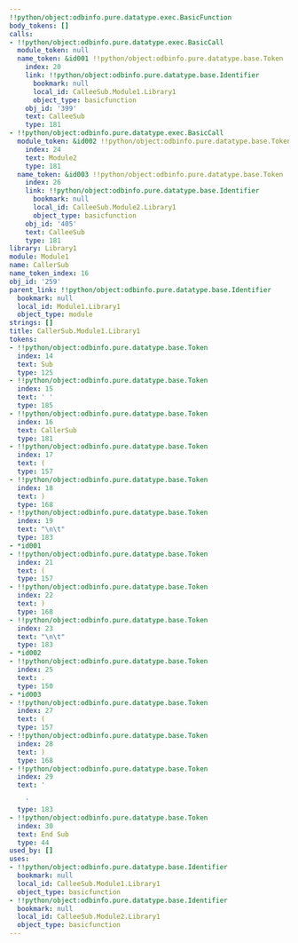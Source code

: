 ```yaml
---
!!python/object:odbinfo.pure.datatype.exec.BasicFunction
body_tokens: []
calls:
- !!python/object:odbinfo.pure.datatype.exec.BasicCall
  module_token: null
  name_token: &id001 !!python/object:odbinfo.pure.datatype.base.Token
    index: 20
    link: !!python/object:odbinfo.pure.datatype.base.Identifier
      bookmark: null
      local_id: CalleeSub.Module1.Library1
      object_type: basicfunction
    obj_id: '399'
    text: CalleeSub
    type: 181
- !!python/object:odbinfo.pure.datatype.exec.BasicCall
  module_token: &id002 !!python/object:odbinfo.pure.datatype.base.Token
    index: 24
    text: Module2
    type: 181
  name_token: &id003 !!python/object:odbinfo.pure.datatype.base.Token
    index: 26
    link: !!python/object:odbinfo.pure.datatype.base.Identifier
      bookmark: null
      local_id: CalleeSub.Module2.Library1
      object_type: basicfunction
    obj_id: '405'
    text: CalleeSub
    type: 181
library: Library1
module: Module1
name: CallerSub
name_token_index: 16
obj_id: '259'
parent_link: !!python/object:odbinfo.pure.datatype.base.Identifier
  bookmark: null
  local_id: Module1.Library1
  object_type: module
strings: []
title: CallerSub.Module1.Library1
tokens:
- !!python/object:odbinfo.pure.datatype.base.Token
  index: 14
  text: Sub
  type: 125
- !!python/object:odbinfo.pure.datatype.base.Token
  index: 15
  text: ' '
  type: 185
- !!python/object:odbinfo.pure.datatype.base.Token
  index: 16
  text: CallerSub
  type: 181
- !!python/object:odbinfo.pure.datatype.base.Token
  index: 17
  text: (
  type: 157
- !!python/object:odbinfo.pure.datatype.base.Token
  index: 18
  text: )
  type: 168
- !!python/object:odbinfo.pure.datatype.base.Token
  index: 19
  text: "\n\t"
  type: 183
- *id001
- !!python/object:odbinfo.pure.datatype.base.Token
  index: 21
  text: (
  type: 157
- !!python/object:odbinfo.pure.datatype.base.Token
  index: 22
  text: )
  type: 168
- !!python/object:odbinfo.pure.datatype.base.Token
  index: 23
  text: "\n\t"
  type: 183
- *id002
- !!python/object:odbinfo.pure.datatype.base.Token
  index: 25
  text: .
  type: 150
- *id003
- !!python/object:odbinfo.pure.datatype.base.Token
  index: 27
  text: (
  type: 157
- !!python/object:odbinfo.pure.datatype.base.Token
  index: 28
  text: )
  type: 168
- !!python/object:odbinfo.pure.datatype.base.Token
  index: 29
  text: '

    '
  type: 183
- !!python/object:odbinfo.pure.datatype.base.Token
  index: 30
  text: End Sub
  type: 44
used_by: []
uses:
- !!python/object:odbinfo.pure.datatype.base.Identifier
  bookmark: null
  local_id: CalleeSub.Module1.Library1
  object_type: basicfunction
- !!python/object:odbinfo.pure.datatype.base.Identifier
  bookmark: null
  local_id: CalleeSub.Module2.Library1
  object_type: basicfunction
---
```

